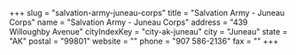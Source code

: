 +++
slug = "salvation-army-juneau-corps"
title = "Salvation Army - Juneau Corps"
name = "Salvation Army - Juneau Corps"
address = "439 Willoughby Avenue"
cityIndexKey = "city-ak-juneau"
city = "Juneau"
state = "AK"
postal = "99801"
website = ""
phone = "907 586-2136"
fax = ""
+++
